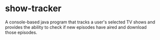 show-tracker
============

A console-based java program that tracks a user's selected TV shows and provides the ability to check if new episodes have aired and download those episodes.

